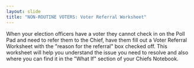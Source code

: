```yaml
---
layout: slide
title: "NON-ROUTINE VOTERS: Voter Referral Worksheet"
---
```


When your election officers have a voter they cannot check in on the Poll Pad and need to refer them to the Chief, have them fill out a Voter Referral Worksheet with the &quot;reason for the referral&quot; box checked off. This worksheet will help you understand the issue you need to resolve and also where you can find it in the &quot;What If&quot; section of your Chiefs Notebook.

